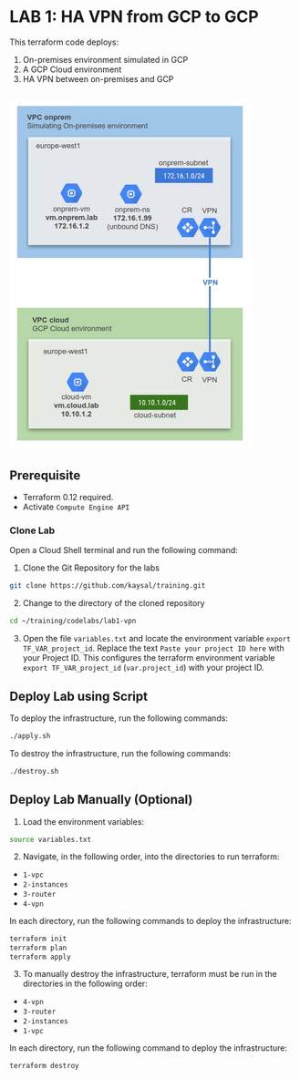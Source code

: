 # LAB 1: HA VPN from GCP to GCP
This terraform code deploys:
1. On-premises environment simulated in GCP
2. A GCP Cloud environment
3. HA VPN between on-premises and GCP

![Alt Text](image.png)
---

## Prerequisite
- Terraform 0.12 required.
- Activate `Compute Engine API`

### Clone Lab
Open a Cloud Shell terminal and run the following command:
1. Clone the Git Repository for the labs
```sh
git clone https://github.com/kaysal/training.git
```

2. Change to the directory of the cloned repository
```sh
cd ~/training/codelabs/lab1-vpn
```
3. Open the file `variables.txt` and locate the environment variable `export TF_VAR_project_id`. Replace the text `Paste your project ID here` with your Project ID. This configures the terraform environment variable `export TF_VAR_project_id` (`var.project_id`) with your project ID.

## Deploy Lab using Script
To deploy the infrastructure, run the following commands:
```sh
./apply.sh
```
To destroy the infrastructure, run the following commands:
```sh
./destroy.sh
```

## Deploy Lab Manually (Optional)

1. Load the environment variables:
```sh
source variables.txt
```

2. Navigate, in the following order, into the directories to run terraform:
- `1-vpc`
- `2-instances`
- `3-router`
- `4-vpn`

In each directory, run the following commands to deploy the infrastructure:
```hcl
terraform init
terraform plan
terraform apply
```
3. To manually destroy the infrastructure, terraform must be run in the directories in the following order:
- `4-vpn`
- `3-router`
- `2-instances`
- `1-vpc`

In each directory, run the following command to deploy the infrastructure:
```hcl
terraform destroy
```
